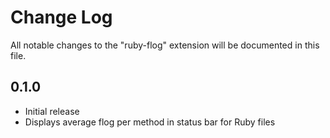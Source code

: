 # Change Log

All notable changes to the "ruby-flog" extension will be documented in this file.

## 0.1.0

- Initial release
- Displays average flog per method in status bar for Ruby files
